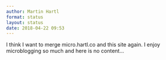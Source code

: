 ```yaml
---
author: Martin Hartl
format: status
layout: status
date: 2018-04-22 09:53
---
```

I think I want to merge micro.hartl.co and this site again. I enjoy microblogging so much and here is no content...